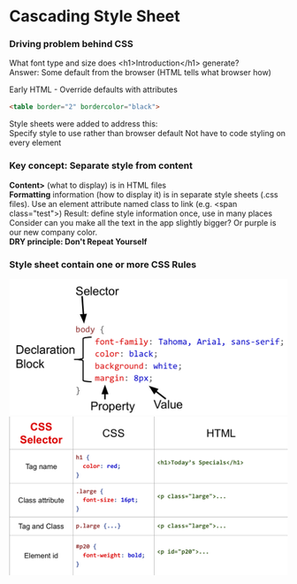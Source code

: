 
# Cascading Style Sheet 
   
### Driving problem behind CSS
What font type and size does &lt;h1&gt;Introduction&lt;/h1&gt; generate?  
Answer: Some default from the browser (HTML tells what browser how)

Early HTML - Override defaults with attributes
````html
<table border="2" bordercolor="black">
````
    
Style sheets were added to address this:  
Specify style to use rather than browser default Not have to code styling on every element

### Key concept: Separate style from content  
<b>Content></b> (what to display) is in HTML files  
<b>Formatting</b> information (how to display it) is in separate style sheets (.css files). 
Use an element attribute named class to link (e.g. &lt;span class="test"&gt;) 
Result: define style information once, use in many places 
Consider can you make all the text in the app slightly bigger? Or purple is our new company color.  
<b>DRY principle: Don't Repeat Yourself</b>

###  Style sheet contain one or more CSS Rules  

![cssrules](../../imgs/cssrules.png)  
![cssselector](../../imgs/cssselector.png)
 
 